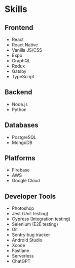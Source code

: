 # Skills

## Frontend

- React
- React Native
- Vanilla JS/CSS
- Expo
- GraphQL
- Redux
- Gatsby
- TypeScript

## Backend

- Node.js
- Python

## Databases

- PostgreSQL
- MongoDB

## Platforms

- Firebase
- AWS
- Google Cloud

## Developer Tools

- Photoshop
- Jest (Unit testing)
- Cypress (Integration testing)
- Selenium (E2E testing)
- Git
- Sentry bug tracker
- Android Studio
- Xcode
- Fastlane
- Serverless
- ChatGPT
